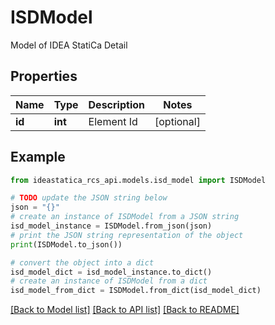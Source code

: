 # ISDModel

Model of IDEA StatiCa Detail

## Properties

Name | Type | Description | Notes
------------ | ------------- | ------------- | -------------
**id** | **int** | Element Id | [optional] 

## Example

```python
from ideastatica_rcs_api.models.isd_model import ISDModel

# TODO update the JSON string below
json = "{}"
# create an instance of ISDModel from a JSON string
isd_model_instance = ISDModel.from_json(json)
# print the JSON string representation of the object
print(ISDModel.to_json())

# convert the object into a dict
isd_model_dict = isd_model_instance.to_dict()
# create an instance of ISDModel from a dict
isd_model_from_dict = ISDModel.from_dict(isd_model_dict)
```
[[Back to Model list]](../README.md#documentation-for-models) [[Back to API list]](../README.md#documentation-for-api-endpoints) [[Back to README]](../README.md)


